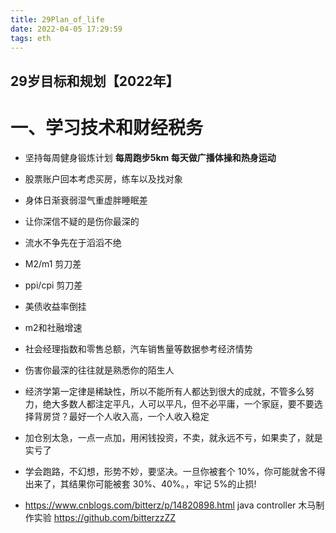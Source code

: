 ```yaml
---
title: 29Plan_of_life
date: 2022-04-05 17:29:59
tags: eth
---
```


 ## 29岁目标和规划【2022年】

  # 一、学习技术和财经税务

  * 坚持每周健身锻炼计划 **每周跑步5km 每天做广播体操和热身运动**

  * 股票账户回本考虑买房，练车以及找对象

  * 身体日渐衰弱湿气重虚胖睡眠差

  * 让你深信不疑的是伤你最深的

  * 流水不争先在于滔滔不绝

  * M2/m1 剪刀差

  * ppi/cpi 剪刀差 

  * 美债收益率倒挂 

  * m2和社融增速

  * 社会经理指数和零售总额，汽车销售量等数据参考经济情势

  * 伤害你最深的往往就是熟悉你的陌生人

  * 经济学第一定律是稀缺性，所以不能所有人都达到很大的成就，不管多么努力，绝大多数人都注定平凡，人可以平凡，但不必平庸，一个家庭，要不要选择背房贷？最好一个人收入高，一个人收入稳定

  * 加仓别太急，一点一点加，用闲钱投资，不卖，就永远不亏，如果卖了，就是实亏了

  * 学会跑路，不幻想，形势不妙，要坚决。一旦你被套个 10%，你可能就舍不得出来了，其结果你可能被套 30%、40%。，牢记 5%的止损!

  * https://www.cnblogs.com/bitterz/p/14820898.html java controller 木马制作实验 https://github.com/bitterzzZZ

    
